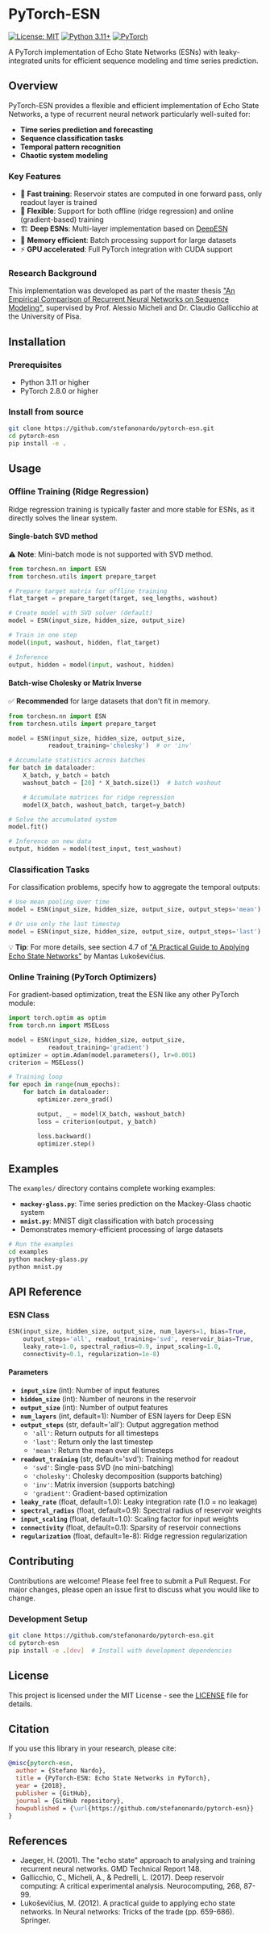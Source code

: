 # PyTorch-ESN

[![License: MIT](https://img.shields.io/badge/License-MIT-yellow.svg)](https://opensource.org/licenses/MIT)
[![Python 3.11+](https://img.shields.io/badge/python-3.11+-blue.svg)](https://www.python.org/downloads/)
[![PyTorch](https://img.shields.io/badge/PyTorch-2.8.0+-red.svg)](https://pytorch.org/)

A PyTorch implementation of Echo State Networks (ESNs) with leaky-integrated units for efficient sequence modeling and time series prediction.

## Overview

PyTorch-ESN provides a flexible and efficient implementation of Echo State Networks, a type of recurrent neural network particularly well-suited for:

- **Time series prediction and forecasting**
- **Sequence classification tasks**
- **Temporal pattern recognition**
- **Chaotic system modeling**

### Key Features

- 🚀 **Fast training**: Reservoir states are computed in one forward pass, only readout layer is trained
- 🔧 **Flexible**: Support for both offline (ridge regression) and online (gradient-based) training
- 🏗️ **Deep ESNs**: Multi-layer implementation based on [DeepESN](https://arxiv.org/abs/1712.04323)
- 🎯 **Memory efficient**: Batch processing support for large datasets
- ⚡ **GPU accelerated**: Full PyTorch integration with CUDA support

### Research Background

This implementation was developed as part of the master thesis ["An Empirical Comparison of Recurrent Neural Networks on Sequence Modeling"](https://www.dropbox.com/s/gyt48dcktht7qur/document.pdf?dl=0), supervised by Prof. Alessio Micheli and Dr. Claudio Gallicchio at the University of Pisa.

## Installation

### Prerequisites

- Python 3.11 or higher
- PyTorch 2.8.0 or higher

### Install from source

```bash
git clone https://github.com/stefanonardo/pytorch-esn.git
cd pytorch-esn
pip install -e .
```

## Usage

### Offline Training (Ridge Regression)

Ridge regression training is typically faster and more stable for ESNs, as it directly solves the linear system.

#### Single-batch SVD method

⚠️ **Note**: Mini-batch mode is not supported with SVD method.

```python
from torchesn.nn import ESN
from torchesn.utils import prepare_target

# Prepare target matrix for offline training
flat_target = prepare_target(target, seq_lengths, washout)

# Create model with SVD solver (default)
model = ESN(input_size, hidden_size, output_size)

# Train in one step
model(input, washout, hidden, flat_target)

# Inference
output, hidden = model(input, washout, hidden)
```

#### Batch-wise Cholesky or Matrix Inverse

✅ **Recommended** for large datasets that don't fit in memory.

```python
from torchesn.nn import ESN
from torchesn.utils import prepare_target

model = ESN(input_size, hidden_size, output_size,
           readout_training='cholesky')  # or 'inv'

# Accumulate statistics across batches
for batch in dataloader:
    X_batch, y_batch = batch
    washout_batch = [20] * X_batch.size(1)  # batch washout

    # Accumulate matrices for ridge regression
    model(X_batch, washout_batch, target=y_batch)

# Solve the accumulated system
model.fit()

# Inference on new data
output, hidden = model(test_input, test_washout)
```

### Classification Tasks

For classification problems, specify how to aggregate the temporal outputs:

```python
# Use mean pooling over time
model = ESN(input_size, hidden_size, output_size, output_steps='mean')

# Or use only the last timestep
model = ESN(input_size, hidden_size, output_size, output_steps='last')
```

💡 **Tip**: For more details, see section 4.7 of ["A Practical Guide to Applying Echo State Networks"](http://www.scholarpedia.org/article/Echo_state_network) by Mantas Lukoševičius.

### Online Training (PyTorch Optimizers)

For gradient-based optimization, treat the ESN like any other PyTorch module:

```python
import torch.optim as optim
from torch.nn import MSELoss

model = ESN(input_size, hidden_size, output_size,
           readout_training='gradient')
optimizer = optim.Adam(model.parameters(), lr=0.001)
criterion = MSELoss()

# Training loop
for epoch in range(num_epochs):
    for batch in dataloader:
        optimizer.zero_grad()

        output, _ = model(X_batch, washout_batch)
        loss = criterion(output, y_batch)

        loss.backward()
        optimizer.step()
```

## Examples

The `examples/` directory contains complete working examples:

- **`mackey-glass.py`**: Time series prediction on the Mackey-Glass chaotic system
- **`mnist.py`**: MNIST digit classification with batch processing
- Demonstrates memory-efficient processing of large datasets

```bash
# Run the examples
cd examples
python mackey-glass.py
python mnist.py
```

## API Reference

### ESN Class

```python
ESN(input_size, hidden_size, output_size, num_layers=1, bias=True,
    output_steps='all', readout_training='svd', reservoir_bias=True,
    leaky_rate=1.0, spectral_radius=0.9, input_scaling=1.0,
    connectivity=0.1, regularization=1e-8)
```

#### Parameters

- **`input_size`** (int): Number of input features
- **`hidden_size`** (int): Number of neurons in the reservoir
- **`output_size`** (int): Number of output features
- **`num_layers`** (int, default=1): Number of ESN layers for Deep ESN
- **`output_steps`** (str, default='all'): Output aggregation method
  - `'all'`: Return outputs for all timesteps
  - `'last'`: Return only the last timestep
  - `'mean'`: Return the mean over all timesteps
- **`readout_training`** (str, default='svd'): Training method for readout
  - `'svd'`: Single-pass SVD (no mini-batching)
  - `'cholesky'`: Cholesky decomposition (supports batching)
  - `'inv'`: Matrix inversion (supports batching)
  - `'gradient'`: Gradient-based optimization
- **`leaky_rate`** (float, default=1.0): Leaky integration rate (1.0 = no leakage)
- **`spectral_radius`** (float, default=0.9): Spectral radius of reservoir weights
- **`input_scaling`** (float, default=1.0): Scaling factor for input weights
- **`connectivity`** (float, default=0.1): Sparsity of reservoir connections
- **`regularization`** (float, default=1e-8): Ridge regression regularization

## Contributing

Contributions are welcome! Please feel free to submit a Pull Request. For major changes, please open an issue first to discuss what you would like to change.

### Development Setup

```bash
git clone https://github.com/stefanonardo/pytorch-esn.git
cd pytorch-esn
pip install -e .[dev]  # Install with development dependencies
```

## License

This project is licensed under the MIT License - see the [LICENSE](LICENSE) file for details.

## Citation

If you use this library in your research, please cite:

```bibtex
@misc{pytorch-esn,
  author = {Stefano Nardo},
  title = {PyTorch-ESN: Echo State Networks in PyTorch},
  year = {2018},
  publisher = {GitHub},
  journal = {GitHub repository},
  howpublished = {\url{https://github.com/stefanonardo/pytorch-esn}}
}
```

## References

- Jaeger, H. (2001). The "echo state" approach to analysing and training recurrent neural networks. GMD Technical Report 148.
- Gallicchio, C., Micheli, A., & Pedrelli, L. (2017). Deep reservoir computing: A critical experimental analysis. Neurocomputing, 268, 87-99.
- Lukoševičius, M. (2012). A practical guide to applying echo state networks. In Neural networks: Tricks of the trade (pp. 659-686). Springer.
